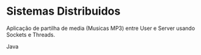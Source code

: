 # Sistemas Distribuidos

Aplicação de partilha de media (Musicas MP3) entre User e Server usando Sockets e Threads.

Java
